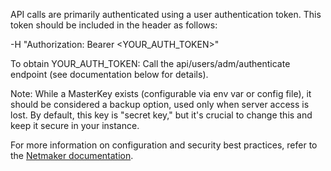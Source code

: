 API calls are primarily authenticated using a user authentication token. This token should be included in the header as follows:

-H "Authorization: Bearer <YOUR_AUTH_TOKEN>"

To obtain YOUR_AUTH_TOKEN:
Call the api/users/adm/authenticate endpoint (see documentation below for details).

Note: While a MasterKey exists (configurable via env var or config file), it should be considered a backup option, used only when server access is lost. By default, this key is "secret key," but it's crucial to change this and keep it secure in your instance.

For more information on configuration and security best practices, refer to the [Netmaker documentation](https://docs.netmaker.org/index.html).
